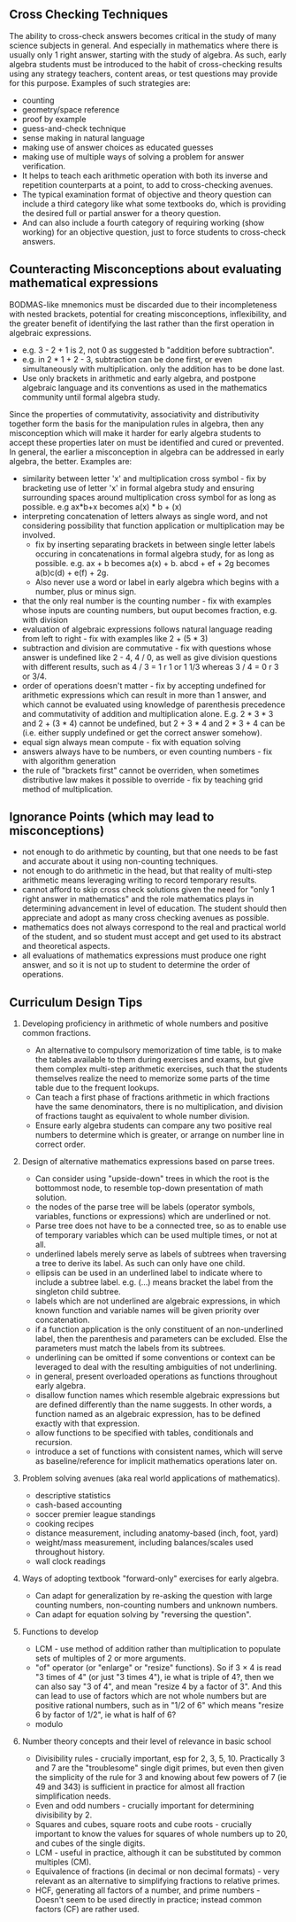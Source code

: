 ## Cross Checking Techniques

The ability to cross-check answers becomes critical in the study of many science subjects in general. And especially in mathematics where there is usually only 1 right answer, starting with the study of algebra. As such, early algebra students must be introduced to the habit of cross-checking results using any strategy teachers, content areas, or test questions may provide for this purpose. Examples of such strategies are:

   - counting
   - geometry/space reference
   - proof by example
   - guess-and-check technique
   - sense making in natural language
   - making use of answer choices as educated guesses
   - making use of multiple ways of solving a problem for answer verification.
   - It helps to teach each arithmetic operation with both its inverse and repetition counterparts at a point, to add to cross-checking avenues.
   - The typical examination format of objective and theory question can include a third category like what some textbooks do, which is providing the desired full or partial answer for a theory question. 
   - And can also include a fourth category of requiring working (show working) for an objective question, just to force students to cross-check answers.

## Counteracting Misconceptions about evaluating mathematical expressions

BODMAS-like mnemonics must be discarded due to their incompleteness with nested brackets, potential for creating misconceptions, inflexibility, and the greater benefit of identifying the last rather than the first operation in algebraic expressions.

   - e.g. 3 - 2 + 1 is 2, not 0 as suggested b "addition before subtraction".
   - e.g. in 2 * 1 + 2 - 3, subtraction can be done first, or even simultaneously with multiplication. only the addition has to be done last.
   - Use only brackets in arithmetic and early algebra, and postpone algebraic language and its conventions as used in the mathematics community until formal algebra study.

Since the properties of commutativity, associativity and distributivity together form the basis for the manipulation rules in algebra, 
then any misconception which will make it harder for early algebra students to accept these properties later on must be identified and cured or prevented. 
In general, the earlier a misconception in algebra can be addressed in early algebra, the better. Examples are:
    
   - similarity between letter 'x' and multiplication cross symbol - fix by bracketing use of letter 'x' in formal algebra study and ensuring surrounding spaces around multiplication cross symbol for as long as possible. e.g ax*b+x becomes a(x) * b + (x) 
   - interpreting concatenation of letters always as single word, and not considering possibility that function application or multiplication may be involved. 
       - fix by inserting separating brackets in between single letter labels occuring in concatenations in formal algebra study, for as long as possible. e.g. ax + b becomes a(x) + b. abcd + ef + 2g becomes a(b)c(d) + e(f) + 2g.
       - Also never use a word or label in early algebra which begins with a number, plus or minus sign.
   - that the only real number is the counting number - fix with examples whose inputs are counting numbers, but ouput becomes fraction, e.g. with division
   - evaluation of algebraic expressions follows natural language reading from left to right - fix with examples like 2 + (5 * 3)
   - subtraction and division are commutative - fix with questions whose answer is undefined like 2 - 4, 4 / 0, as well as give division questions with different results, such as 4 / 3 = 1 r 1 or 1 1/3 whereas 3 / 4 = 0 r 3 or 3/4.
   - order of operations doesn't matter - fix by accepting undefined for arithmetic expressions which can result in more than 1 answer, and which cannot be evaluated using knowledge of parenthesis precedence and commutativity of addition and multiplication alone. E.g. 2 * 3 * 3 and 2 + (3 * 4) cannot be undefined, but 2 + 3 * 4 and 2 * 3 + 4 can be (i.e. either supply undefined or get the correct answer somehow).
   - equal sign always mean compute - fix with equation solving
   - answers always have to be numbers, or even counting numbers - fix with algorithm generation
   - the rule of "brackets first" cannot be overriden, when sometimes distributive law makes it possible to override - fix  by teaching grid method of multiplication.

## Ignorance Points (which may lead to misconceptions)

   - not enough to do arithmetic by counting, but that one needs to be fast and accurate about it using non-counting techniques.
   - not enough to do arithmetic in the head, but that reality of multi-step arithmetic means leveraging writing to record temporary results.
   - cannot afford to skip cross check solutions given the need for "only 1 right answer in mathematics" and the role mathematics plays in determining advancement
      in level of education. The student should then appreciate and adopt as many cross checking avenues as possible.
   - mathematics does not always correspond to the real and practical world of the student, and so student must accept and get used to its abstract and theoretical aspects.
   - all evaluations of mathematics expressions must produce one right answer, and so it is not up to student to determine the order of operations.

## Curriculum Design Tips

   1. Developing proficiency in arithmetic of whole numbers and positive common fractions.
       - An alternative to compulsory memorization of time table, is to make the tables available to them during exercises and exams, but give them complex multi-step arithmetic exercises, such that the students themselves realize the need to memorize some parts of the time table due to the frequent lookups.
       - Can teach a first phase of fractions arithmetic in which fractions have the same denominators, there is no multiplication, and division of fractions taught as equivalent to whole number division.
       - Ensure early algebra students can compare any two positive real numbers to determine which is greater, or arrange on number line in correct order.

   2. Design of alternative mathematics expressions based on parse trees.
       - Can consider using "upside-down" trees in which the root is the bottommost node, to resemble top-down presentation of math solution.
       - the nodes of the parse tree will be labels (operator symbols, variables, functions or expressions) which are underlined or not.
       - Parse tree does not have to be a connected tree, so as to enable use of temporary variables which can be used multiple times, or not at all.
       - underlined labels merely serve as labels of subtrees when traversing a tree to derive its label. As such can only have one child.
       - ellipsis can be used in an underlined label to indicate where to include a subtree label. e.g. (...) means bracket the label from the singleton child subtree.
       - labels which are not underlined are algebraic expressions, in which known function and variable names will be given priority over concatenation.
       - if a function application is the only constituent of an non-underlined label, then the parenthesis and parameters can be excluded. Else the parameters
          must match the labels from its subtrees.
       - underlining can be omitted if some conventions or context can be leveraged to deal with the resulting ambiguities of not underlining.
       - in general, present overloaded operations as functions throughout early algebra.
       - disallow function names which resemble algebraic expressions but are defined differently than the name suggests. In other words, a function named as an algebraic expression, has to be defined exactly with that expression.
       - allow functions to be specified with tables, conditionals and recursion.
       - introduce a set of functions with consistent names, which will serve as baseline/reference for implicit mathematics operations later on.

   3. Problem solving avenues (aka real world applications of mathematics).
       - descriptive statistics
       - cash-based accounting
       - soccer premier league standings
       - cooking recipes
       - distance measurement, including anatomy-based (inch, foot, yard)
       - weight/mass measurement, including balances/scales used throughout history.
       - wall clock readings
  
   4. Ways of adopting textbook "forward-only" exercises for early algebra.
       - Can adapt for generalization by re-asking the question with large counting numbers, non-counting numbers and unknown numbers.
       - Can adapt for equation solving by "reversing the question".

   5. Functions to develop
       - LCM - use method of addition rather than multiplication to populate sets of multiples of 2 or more arguments.
       - "of" operator (or "enlarge" or "resize" functions). So if 3 × 4 is read "3 times of 4" (or just "3 times 4"), ie what is triple of 4?, then we can also say "3 of 4", and mean "resize 4 by a factor of 3". And this can lead to use of factors which are not whole numbers but are positive rational numbers, such as in "1/2 of 6" which means "resize 6 by factor of 1/2", ie what is half of 6?
       - modulo


   6. Number theory concepts and their level of relevance in basic school
       - Divisibility rules - crucially important, esp for 2, 3, 5, 10. Practically 3 and 7 are the "troublesome" single digit primes, but even then given the simplicity of the rule for 3 and knowing about few powers of 7 (ie 49 and 343) is sufficient in practice for almost all fraction simplification needs.
       - Even and odd numbers - crucially important for determining divisibility by 2.
       - Squares and cubes, square roots and cube roots - crucially important to know the values for squares of whole numbers up to 20, and cubes of the single digits.
       - LCM - useful in practice, although it can be substituted by common multiples (CM).
       - Equivalence of fractions (in decimal or non decimal formats) - very relevant as an alternative to simplifying fractions to relative primes.
       - HCF, generating all factors of a number, and prime numbers - Doesn't seem to be used directly in practice; instead common factors (CF) are rather used.